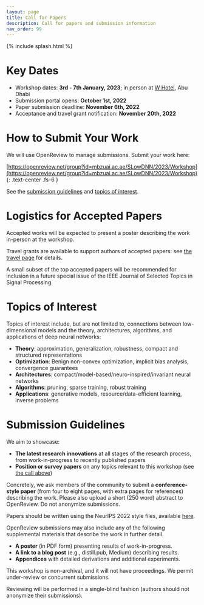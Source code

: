 ```yaml
---
layout: page
title: Call for Papers
description: Call for papers and submission information
nav_order: 99
---
```


{% include splash.html %}

# Key Dates

- Workshop dates: **3rd - 7th January, 2023**; in person at [W
  Hotel](https://www.marriott.com/en-us/hotels/auhwh-w-abu-dhabi-yas-island/overview/), Abu Dhabi
- Submission portal opens: **October 1st, 2022**
- Paper submission deadline: **November 6th, 2022**
- Acceptance and travel grant notification: **November 20th, 2022**


# How to Submit Your Work

We will use OpenReview to manage submissions. Submit your work here:

[https://openreview.net/group?id=mbzuai.ac.ae/SLowDNN/2023/Workshop](https://openreview.net/group?id=mbzuai.ac.ae/SLowDNN/2023/Workshop)
{: .text-center .fs-6 }

See the [submission guidelines](#submission-guidelines) and
[topics of interest](#topics-of-interest).

# Logistics for Accepted Papers

Accepted works will be expected to present a poster describing the work
in-person at the workshop.

Travel grants are available to support authors of accepted papers: 
see [the travel page]({{site.baseurl}}/travel) for details.

A small subset of the top accepted papers will be recommended for inclusion in
a future special issue of the IEEE Journal of Selected Topics in Signal
Processing.


# Topics of Interest

Topics of interest include, but are not limited to, connections between
low-dimensional models and the theory, architectures, algorithms, and
applications of deep neural networks:
- **Theory**: approximation, generalization,  robustness, compact and structured
  representations
- **Optimization**: Benign non-convex optimization, implicit bias analysis,
  convergence guarantees
- **Architectures**: compact/model-based/neuro-inspired/invariant neural networks
- **Algorithms**: pruning, sparse training, robust training 
- **Applications**: generative models, resource/data-efficient learning, inverse
  problems

# Submission Guidelines

We aim to showcase:

- **The latest research innovations** at all stages of the research process, from
  work-in-progress to recently published papers
- **Position or survey papers** on any topics relevant to this workshop (see
  [the call above](#topics-of-interest))

Concretely, we ask members of the community to submit a **conference-style
paper**
(from four to eight pages, with extra pages for references) describing the work. 
Please also upload a short (250 word) abstract to OpenReview.  Do not anonymize
submissions.

Papers should be written using the NeurIPS 2022 style files, available
[here](https://neurips.cc/Conferences/2022/PaperInformation/StyleFiles).

OpenReview submissions may also include any of the following supplemental
materials that describe the work in further detail. 
- **A poster** (in PDF form) presenting results of work-in-progress.
- **A link to a blog post** (e.g., distill.pub, Medium) describing results.
- **Appendices** with detailed derivations and additional experiments.

This workshop is non-archival, and it will not have proceedings. We permit
under-review or concurrent submissions. 

Reviewing will be performed in a single-blind fashion (authors should not
anonymize their submissions).
